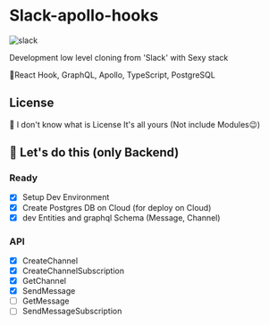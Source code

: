 # Slack-apollo-hooks
![slack](https://user-images.githubusercontent.com/19645646/53336624-2dc4ae80-3942-11e9-80ac-e20c50fecce4.png)

Development low level cloning from 'Slack' with Sexy stack

😤React Hook, GraphQL, Apollo, TypeScript, PostgreSQL

## License

🤔 I don't know what is License It's all yours
(Not include Modules😉)

## 👊 Let's do this (only Backend)

### Ready

- [x] Setup Dev Environment
- [x] Create Postgres DB on Cloud (for deploy on Cloud)
- [x] dev Entities and graphql Schema (Message, Channel)

### API

- [x] CreateChannel
- [x] CreateChannelSubscription
- [x] GetChannel
- [x] SendMessage
- [ ] GetMessage
- [ ] SendMessageSubscription
